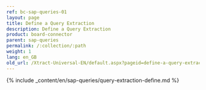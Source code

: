 ```yaml
---
ref: bc-sap-queries-01
layout: page
title: Define a Query Extraction
description: Define a Query Extraction
product: board-connector
parent: sap-queries
permalink: /:collection/:path
weight: 1
lang: en_GB
old_url: /Xtract-Universal-EN/default.aspx?pageid=define-a-query-extraction
---
```

{% include _content/en/sap-queries/query-extraction-define.md %}